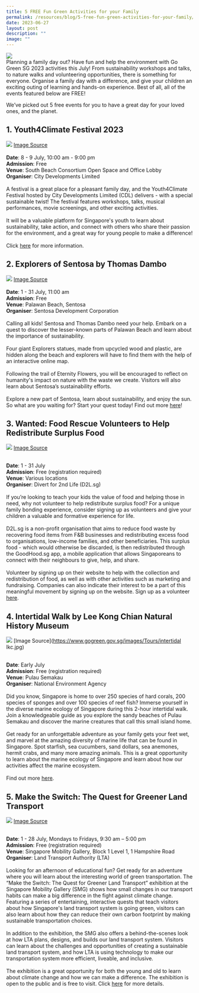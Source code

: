 ```yaml
---
title: 5 FREE Fun Green Activities for your Family
permalink: /resources/blog/5-free-fun-green-activities-for-your-family/
date: 2023-06-27
layout: post
description: ""
image: ""
---
```

![](/images/Blog/blog1banner.png)
<br>
Planning a family day out? Have fun and help the environment with Go Green SG 2023 activities this July! From sustainability workshops and talks, to nature walks and volunteering opportunities, there is something for everyone. Organise a family day with a difference, and give your children an exciting outing of learning and hands-on experience. Best of all, all of the events featured below are FREE! 

We’ve picked out 5 free events for you to have a great day for your loved ones, and the planet.

## 1. **Youth4Climate Festival 2023**<br>
![](/images/Blog/blog1-1.jpeg)
[Image Source](https://cdlsustainability.com/climate-action/youth4climate/img_9130-2/)<br><br>
**Date**: 8 - 9 July, 10:00 am - 9:00 pm<br>
**Admission**: Free<br>
**Venue**: South Beach Consortium Open Space and Office Lobby<br>
**Organiser**: City Developments Limited
<br><br>
A festival is a great place for a pleasant family day, and the Youth4Climate Festival hosted by City Developments Limited (CDL) delivers - with a special sustainable twist! The festival features workshops, talks, musical performances, movie screenings, and other exciting activities. 
<br><br>
It will be a valuable platform for Singapore's youth to learn about sustainability, take action, and connect with others who share their passion for the environment, and a great way for young people to make a difference!
<br><br>
Click [here](https://www.gogreen.gov.sg/youth4climate-festival-2023/) for more information.

## 2. **Explorers of Sentosa by Thomas Dambo**<br>
![](/images/Blog/blog1-2.jpeg)
[Image Source](https://www.sentosa.com.sg/-/media/sentosa/hero-asset/campaigns/thomas-dambo/draft/thomasdambo_explorersofsentosa_gallery3.jpg)<br><br>
**Date**: 1 - 31 July, 11:00 am<br>
**Admission**: Free<br>
**Venue**: Palawan Beach, Sentosa<br>
**Organiser**: Sentosa Development Corporation
<br><br>
Calling all kids! Sentosa and Thomas Dambo need your help. Embark on a quest to discover the lesser-known parts of Palawan Beach and learn about the importance of sustainability.
<br><br>
Four giant Explorers statues, made from upcycled wood and plastic, are hidden along the beach and explorers will have to find them with the help of an interactive online map.
<br><br>
Following the trail of Eternity Flowers, you will be encouraged to reflect on humanity's impact on nature with the waste we create. Visitors will also learn about Sentosa’s sustainability efforts.
<br><br>
Explore a new part of Sentosa, learn about sustainability, and enjoy the sun. So what are you waiting for? Start your quest today! Find out more [here](https://www.gogreen.gov.sg/explorers-of-sentosa-by-thomas-dambo/)!

## 3. **Wanted: Food Rescue Volunteers to Help Redistribute Surplus Food**<br>
![](/images/Blog/blog1-3.jpeg)
[Image Source](https://scontent-xsp1-2.xx.fbcdn.net/v/t39.30808-6/317515221_231217152563354_6075134079766040787_n.jpg?_nc_cat=102&amp;ccb=1-7&amp;_nc_sid=730e14&amp;_nc_ohc=zg2wwiuynzEAX-quknX&amp;_nc_ht=scontent-xsp1-2.xx&amp;oh=00_AfCXmUvF1ki_w_GaCyiUxa5XkARK3rM1IfjwJtoCU2wheg&amp;oe=649A93C3)<br><br>

**Date**: 1 - 31 July<br>
**Admission**: Free (registration required)<br>
**Venue**: Various locations<br>
**Organiser**: Divert for 2nd Life (D2L.sg)
<br><br>
If you’re looking to teach your kids the value of food and helping those in need, why not volunteer to help redistribute surplus food? For a unique family bonding experience, consider signing up as volunteers and give your children a valuable and formative experience for life. 
<br><br>
D2L.sg is a non-profit organisation that aims to reduce food waste by recovering food items from F&amp;B businesses and redistributing excess food to organisations, low-income families, and other beneficiaries. This surplus food - which would otherwise be discarded, is then redistributed through the GoodHood.sg app, a mobile application that allows Singaporeans to connect with their neighbours to give, help, and share.
<br><br>
Volunteer by signing up on their website to help with the collection and redistribution of food, as well as with other activities such as marketing and fundraising. Companies can also indicate their interest to be a part of this meaningful movement by signing up on the website. Sign up as a volunteer [here](https://www.gogreen.gov.sg/wanted-food-rescue-volunteers-to-help-redistribute-surplus-food/).

## 4. **Intertidal Walk by Lee Kong Chian Natural History Museum**<br>
![](/images/Blog/blog1-4.jpeg)
[Image Source](https://www.gogreen.gov.sg/images/Tours/intertidal lkc.jpg)<br><br>

**Date**: Early July<br>
**Admission**: Free (registration required)<br>
**Venue**: Pulau Semakau<br>
**Organiser**: National Environment Agency
<br><br>
Did you know, Singapore is home to over 250 species of hard corals, 200 species of sponges and over 100 species of reef fish? Immerse yourself in the diverse marine ecology of Singapore during this 2-hour intertidal walk. Join a knowledgeable guide as you explore the sandy beaches of Pulau Semakau and discover the marine creatures that call this small island home.
<br><br>
Get ready for an unforgettable adventure as your family gets your feet wet, and marvel at the amazing diversity of marine life that can be found in Singapore. Spot starfish, sea cucumbers, sand dollars, sea anemones, hermit crabs, and many more amazing animals. This is a great opportunity to learn about the marine ecology of Singapore and learn about how our activities affect the marine ecosystem.
<br><br>
Find out more [here](https://www.gogreen.gov.sg/intertidal-walk-lkc/).

## 5. **Make the Switch: The Quest for Greener Land Transport**<br>
![](/images/Blog/blog1-5.png)
[Image Source](https://www.lta.gov.sg/content/ltagov/en/who_we_are/our_organisation/sg_mobility_gallery/_jcr_content/par/tab_yellow_new_2034457095/tab-content-tab_yellow_new_2034457095/textimage/image.img.png/1680603097753.png)<br><br>

**Date**: 1 - 28 July, Mondays to Fridays, 9:30 am – 5:00 pm<br>
**Admission**: Free (registration required)<br>
**Venue**: Singapore Mobility Gallery, Block 1 Level 1, 1 Hampshire Road<br>
**Organiser**: Land Transport Authority (LTA)
<br><br>
Looking for an afternoon of educational fun? Get ready for an adventure where you will learn about the interesting world of green transportation. The “Make the Switch: The Quest for Greener Land Transport” exhibition at the Singapore Mobility Gallery (SMG) shows how small changes in our transport habits can make a big difference in the fight against climate change. 
Featuring a series of entertaining, interactive quests that teach visitors about how Singapore's land transport system is going green, visitors can also learn about how they can reduce their own carbon footprint by making sustainable transportation choices.
<br><br>
In addition to the exhibition, the SMG also offers a behind-the-scenes look at how LTA plans, designs, and builds our land transport system. Visitors can learn about the challenges and opportunities of creating a sustainable land transport system, and how LTA is using technology to make our transportation system more efficient, liveable, and inclusive.
<br><br>
The exhibition is a great opportunity for both the young and old to learn about climate change and how we can make a difference. The exhibition is open to the public and is free to visit. Click [here](https://www.gogreen.gov.sg/make-the-switch-the-quest-for-greener-land-transport/) for more details.